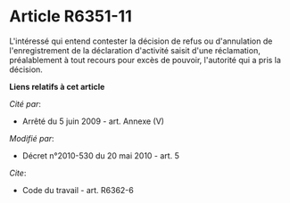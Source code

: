 # Article R6351-11

L'intéressé qui entend contester la décision de refus ou d'annulation de l'enregistrement de la déclaration d'activité saisit
d'une réclamation, préalablement à tout recours pour excès de pouvoir, l'autorité qui a pris la décision.

**Liens relatifs à cet article**

_Cité par_:

  - Arrêté du 5 juin 2009 - art. Annexe (V)

_Modifié par_:

  - Décret n°2010-530 du 20 mai 2010 - art. 5

_Cite_:

  - Code du travail - art. R6362-6
